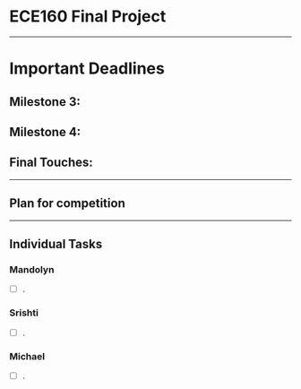 # ECE160 Final Project
---- 
# Important Deadlines
Milestone 3:
- 

Milestone 4:
- 

Final Touches:
- 


----
## Plan for competition

----
## Individual Tasks
### Mandolyn
- [ ] .

### Srishti
- [ ] .

### Michael
- [ ] .

